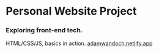 # Personal Website Project
### Exploring front-end tech.

HTML/CSS/JS, basics in action.
[adamwandoch.netlify.app](https://adamwandoch.netlify.app/)
